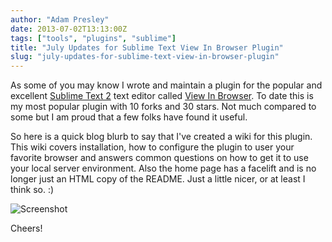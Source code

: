 ```yaml
---
author: "Adam Presley"
date: 2013-07-02T13:13:00Z
tags: ["tools", "plugins", "sublime"]
title: "July Updates for Sublime Text View In Browser Plugin"
slug: "july-updates-for-sublime-text-view-in-browser-plugin"
---
```


As some of you may know I wrote and maintain a plugin for the popular
and excellent [Sublime Text 2](http://www.sublimetext.com/) text editor
called [View In Browser](http://adampresley.github.io/sublime-view-in-browser/).
To date this is my most popular plugin with 10 forks and 30 stars. Not
much compared to some but I am proud that a few folks have found it
useful.

So here is a quick blog blurb to say that I've created a wiki for this
plugin. This wiki covers installation, how to configure the plugin to
user your favorite browser and answers common questions on how to get it
to use your local server environment. Also the home page has a facelift
and is no longer just an HTML copy of the README. Just a little nicer,
or at least I think so. :)

![Screenshot](http://s3.amazonaws.com/www.adampresley.com/posts/view-in-browser-updates-07-01-2013.png)

Cheers!


